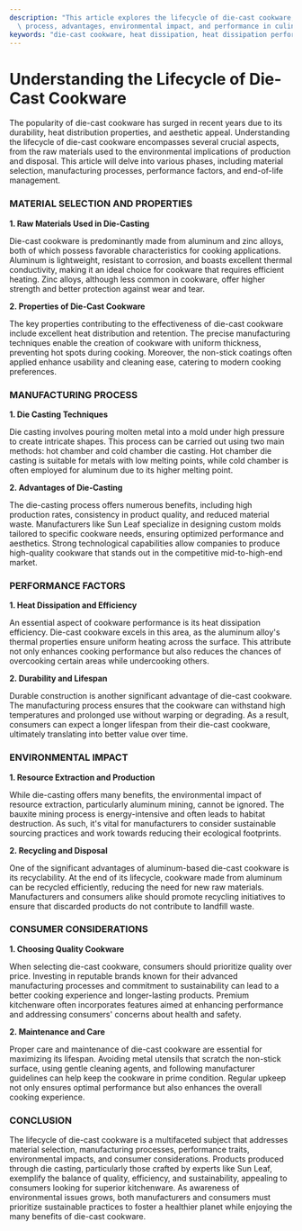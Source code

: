 ```yaml
---
description: "This article explores the lifecycle of die-cast cookware, including its manufacturing\
  \ process, advantages, environmental impact, and performance in culinary applications."
keywords: "die-cast cookware, heat dissipation, heat dissipation performance, die casting process"
---
```

# Understanding the Lifecycle of Die-Cast Cookware

The popularity of die-cast cookware has surged in recent years due to its durability, heat distribution properties, and aesthetic appeal. Understanding the lifecycle of die-cast cookware encompasses several crucial aspects, from the raw materials used to the environmental implications of production and disposal. This article will delve into various phases, including material selection, manufacturing processes, performance factors, and end-of-life management.

### MATERIAL SELECTION AND PROPERTIES

**1. Raw Materials Used in Die-Casting**

Die-cast cookware is predominantly made from aluminum and zinc alloys, both of which possess favorable characteristics for cooking applications. Aluminum is lightweight, resistant to corrosion, and boasts excellent thermal conductivity, making it an ideal choice for cookware that requires efficient heating. Zinc alloys, although less common in cookware, offer higher strength and better protection against wear and tear.

**2. Properties of Die-Cast Cookware**

The key properties contributing to the effectiveness of die-cast cookware include excellent heat distribution and retention. The precise manufacturing techniques enable the creation of cookware with uniform thickness, preventing hot spots during cooking. Moreover, the non-stick coatings often applied enhance usability and cleaning ease, catering to modern cooking preferences.

### MANUFACTURING PROCESS

**1. Die Casting Techniques**

Die casting involves pouring molten metal into a mold under high pressure to create intricate shapes. This process can be carried out using two main methods: hot chamber and cold chamber die casting. Hot chamber die casting is suitable for metals with low melting points, while cold chamber is often employed for aluminum due to its higher melting point.

**2. Advantages of Die-Casting**

The die-casting process offers numerous benefits, including high production rates, consistency in product quality, and reduced material waste. Manufacturers like Sun Leaf specialize in designing custom molds tailored to specific cookware needs, ensuring optimized performance and aesthetics. Strong technological capabilities allow companies to produce high-quality cookware that stands out in the competitive mid-to-high-end market.

### PERFORMANCE FACTORS

**1. Heat Dissipation and Efficiency**

An essential aspect of cookware performance is its heat dissipation efficiency. Die-cast cookware excels in this area, as the aluminum alloy's thermal properties ensure uniform heating across the surface. This attribute not only enhances cooking performance but also reduces the chances of overcooking certain areas while undercooking others.

**2. Durability and Lifespan**

Durable construction is another significant advantage of die-cast cookware. The manufacturing process ensures that the cookware can withstand high temperatures and prolonged use without warping or degrading. As a result, consumers can expect a longer lifespan from their die-cast cookware, ultimately translating into better value over time.

### ENVIRONMENTAL IMPACT

**1. Resource Extraction and Production**

While die-casting offers many benefits, the environmental impact of resource extraction, particularly aluminum mining, cannot be ignored. The bauxite mining process is energy-intensive and often leads to habitat destruction. As such, it's vital for manufacturers to consider sustainable sourcing practices and work towards reducing their ecological footprints.

**2. Recycling and Disposal**

One of the significant advantages of aluminum-based die-cast cookware is its recyclability. At the end of its lifecycle, cookware made from aluminum can be recycled efficiently, reducing the need for new raw materials. Manufacturers and consumers alike should promote recycling initiatives to ensure that discarded products do not contribute to landfill waste.

### CONSUMER CONSIDERATIONS

**1. Choosing Quality Cookware**

When selecting die-cast cookware, consumers should prioritize quality over price. Investing in reputable brands known for their advanced manufacturing processes and commitment to sustainability can lead to a better cooking experience and longer-lasting products. Premium kitchenware often incorporates features aimed at enhancing performance and addressing consumers' concerns about health and safety.

**2. Maintenance and Care**

Proper care and maintenance of die-cast cookware are essential for maximizing its lifespan. Avoiding metal utensils that scratch the non-stick surface, using gentle cleaning agents, and following manufacturer guidelines can help keep the cookware in prime condition. Regular upkeep not only ensures optimal performance but also enhances the overall cooking experience.

### CONCLUSION

The lifecycle of die-cast cookware is a multifaceted subject that addresses material selection, manufacturing processes, performance traits, environmental impacts, and consumer considerations. Products produced through die casting, particularly those crafted by experts like Sun Leaf, exemplify the balance of quality, efficiency, and sustainability, appealing to consumers looking for superior kitchenware. As awareness of environmental issues grows, both manufacturers and consumers must prioritize sustainable practices to foster a healthier planet while enjoying the many benefits of die-cast cookware.
